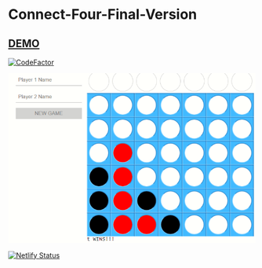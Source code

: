 # Connect-Four-Final-Version

## [DEMO](https://bgoonzconnekt4.netlify.app/)

[![CodeFactor](https://www.codefactor.io/repository/github/bgoonz/connect-four-final-version/badge/master)](https://www.codefactor.io/repository/github/bgoonz/connect-four-final-version/overview/master)


![img](https://github.com/bgoonz/Connect-Four-Final-Version/blob/master/connekt4.PNG?raw=true)


[![Netlify Status](https://api.netlify.com/api/v1/badges/c0712cdc-ccb3-4edc-8516-17824b8d76dc/deploy-status)](https://app.netlify.com/sites/bgoonzconnekt4/deploys)
